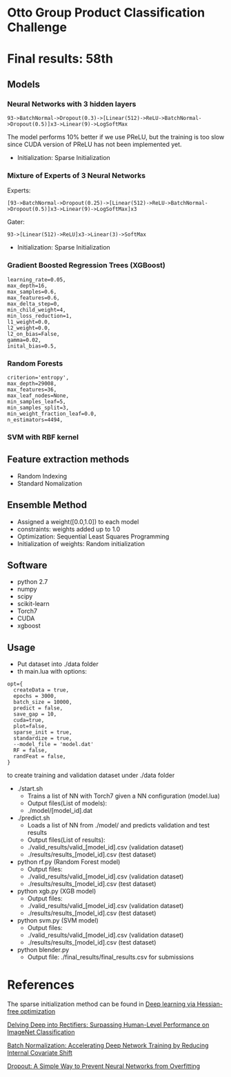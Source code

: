 # Otto Group Product Classification Challenge
# Final results: 58th 

## Models 

### Neural Networks with 3 hidden layers  
  ```
  93->BatchNormal->Dropout(0.3)->[Linear(512)->ReLU->BatchNormal->Dropout(0.5)]x3->Linear(9)->LogSoftMax
  ```
  The model performs 10% better if we use PReLU, but the training is too slow since CUDA version of PReLU has not been implemented yet.
  
* Initialization: Sparse Initialization

### Mixture of Experts of 3 Neural Networks
Experts: 
  
```
[93->BatchNormal->Dropout(0.25)->[Linear(512)->ReLU->BatchNormal->Dropout(0.5)]x3->Linear(9)->LogSoftMax]x3 
```
Gater:
  
```
93->[Linear(512)->ReLU]x3->Linear(3)->SoftMax
```
* Initialization: Sparse Initialization  

### Gradient Boosted Regression Trees (XGBoost)
  ```
  learning_rate=0.05,
  max_depth=16,
  max_samples=0.6,
  max_features=0.6,
  max_delta_step=0,
  min_child_weight=4,
  min_loss_reduction=1,
  l1_weight=0.0,
  l2_weight=0.0,
  l2_on_bias=False,
  gamma=0.02,
  inital_bias=0.5,
  ```
### Random Forests
  ```
  criterion='entropy',
  max_depth=29008, 
  max_features=36,
  max_leaf_nodes=None, 
  min_samples_leaf=5, 
  min_samples_split=3,
  min_weight_fraction_leaf=0.0, 
  n_estimators=4494,
  ```
  
###  SVM with RBF kernel

## Feature extraction methods  
  * Random Indexing 
  * Standard Nomalization   
 

## Ensemble Method   
* Assigned a weight([0.0,1.0]) to each model
* constraints: weights added up to 1.0
* Optimization: Sequential Least Squares Programming
* Initialization of weights: Random initialization

## Software
* python 2.7
* numpy
* scipy
* scikit-learn 
* Torch7
* CUDA
* xgboost

## Usage
* Put dataset into ./data folder
* th main.lua with options:
```
opt={
  createData = true,
  epochs = 3000,
  batch_size = 10000,
  predict = false,
  save_gap = 10,
  cuda=true,
  plot=false,
  sparse_init = true,
  standardize = true,
  --model_file = 'model.dat'
  RF = false,
  randFeat = false,
}
```
to create training and validation dataset under ./data folder
* ./start.sh
    * Trains a list of NN with Torch7 given a NN configuration (model.lua) 
    * Output files(List of models): 
    * ./model/[model_id].dat
* ./predict.sh
    * Loads a list of NN from ./model/ and predicts validation and test results 
    * Output files(List of results): 
    * ./valid_results/valid_[model_id].csv (validation dataset)
    * ./results/results_[model_id].csv  (test dataset)
* python rf.py (Random Forest model)
    * Output files: 
    * ./valid_results/valid_[model_id].csv (validation dataset)
    * ./results/results_[model_id].csv  (test dataset)
* python xgb.py (XGB model)
    * Output files: 
    * ./valid_results/valid_[model_id].csv (validation dataset)
    * ./results/results_[model_id].csv  (test dataset)
* python svm.py (SVM model)
    * Output files: 
    * ./valid_results/valid_[model_id].csv (validation dataset)
    * ./results/results_[model_id].csv  (test dataset)
* python blender.py
    * Output file: ./final_results/final_results.csv for submissions

# References
The sparse initialization method can be found in
[Deep learning via Hessian-free optimization](http://machinelearning.wustl.edu/mlpapers/paper_files/icml2010_Martens10.pdf)

[Delving Deep into Rectifiers: Surpassing Human-Level Performance on ImageNet Classification](http://arxiv.org/pdf/1502.01852v1.pdf)

[Batch Normalization: Accelerating Deep Network Training by Reducing Internal Covariate Shift](http://arxiv.org/pdf/1502.03167v3.pdf)

[Dropout: A Simple Way to Prevent Neural Networks from Overfitting](http://www.cs.toronto.edu/~rsalakhu/papers/srivastava14a.pdf)
